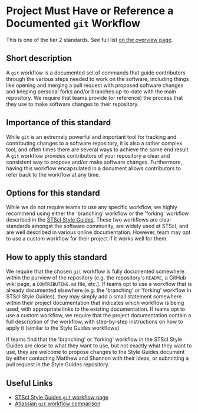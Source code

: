 # Project Must Have or Reference a Documented ``git`` Workflow

This is one of the tier 2 standards. See full list [on the overview page](README.md).

## Short description

A `git` workflow is a documented set of commands that guide contributors through the various steps needed to work on the software, including things like opening and merging a pull request with proposed software changes and keeping personal forks and/or branches up-to-date with the main repository.  We require that teams provide (or reference) the process that they use to make software changes to their repository.

## Importance of this standard

While `git` is an extremely powerful and important tool for tracking and contributing changes to a software repository, it is also a rather complex tool, and often times there are several ways to achieve the same end result.  A `git` workflow provides contributors of your repository a clear and consistent way to propose and/or make software changes.  Furthermore, having this workflow encapsulated in a document allows contributors to refer back to the workflow at any time.

## Options for this standard

While we do not require teams to use any specific workflow, we highly recommend using either the 'branching' workflow or the 'forking' workflow described in the [STScI Style Guides](https://github.com/spacetelescope/style-guides/blob/master/guides/git-workflow.md).  These two workflows are clear standards amongst the software community, are widely used at STScI, and are well described in various online documentation.  However, team may opt to use a custom workflow for their project if it works well for them.

## How to apply this standard

We require that the chosen `git` workflow is fully documented somewhere within the purview of the repository (e.g. the repository's `README`, a GitHub wiki page, a `CONTRIBUTING.md` file, etc.).  If teams opt to use a workflow that is already documented elsewhere (e.g. the 'branching' or 'forking' workflow in STScI Style Guides), they may simply add a small statement somewhere within their project documentation that indicates which workflow is being used, with appropriate links to the existing documentation.  If teams opt to use a custom workflow, we require that the project documentation contain a full description of the workflow, with step-by-step instructions on how to apply it (similar to the Style Guides workflows).

If teams find that the 'branching' or 'forking' workflow in the STScI Style Guides are close to what they want to use, but not exactly what they want to use, they are welcome to propose changes to the Style Guides document by either contacting Matthew and Shannon with their ideas, or submitting a pull request in the Style Guides repository.

## Useful Links

- [STScI Style Guides `git` workflow page](https://github.com/spacetelescope/style-guides/blob/master/guides/git-workflow.md)
- [Atlassian `git` workflow comparison](https://www.atlassian.com/git/tutorials/comparing-workflows)
